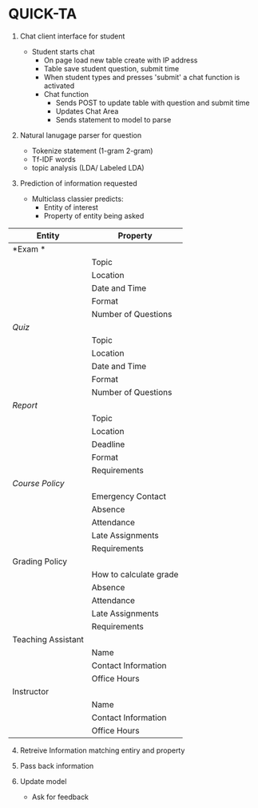 # QUICK-TA

1. Chat client interface for student
   - Student starts chat
      - On page load new table create with IP address
      - Table save student question, submit time
      - When student types and presses 'submit' a chat function is activated
      - Chat function
         - Sends POST to update table with question and submit time
         - Updates Chat Area
         - Sends statement to model to parse
   
2. Natural lanugage parser for question
   - Tokenize statement (1-gram 2-gram)
   - Tf-IDF words
   - topic analysis (LDA/ Labeled LDA)

3. Prediction of information requested
   - Multiclass classier predicts:
      - Entity of interest
      - Property of entity being asked

| Entity        | Property           |
|-----------------|---------------------|
| *Exam *  	  |                     |
|        	  | Topic               |
|                 | Location            |
|       	  | Date and Time       |
|       	  | Format              |
|        	  | Number of Questions |
| *Quiz*   	  |                     |
|        	  | Topic               |
|        	  | Location            |
|        	  | Date and Time       |
|         	  | Format              |
|        	  | Number of Questions |
| *Report*	  |                     |
		  | Topic               |
|          	  | Location            |
|                 | Deadline	        |
|                 | Format              |
|                 | Requirements        |
| *Course Policy* |                     |
|       	  | Emergency Contact   |
|      		  | Absence	        |
|      		  | Attendance		|
|      		  | Late Assignments    |
|      		  | Requirements        |
| Grading Policy  |                     |
|      		  | How to calculate grade  |
|                 | Absence	         |
|                 | Attendance		 |
|                 | Late Assignments    |
|                 | Requirements 		 |
| Teaching Assistant |                   |
|                 | Name				 |
|                 | Contact Information |
|                 | Office Hours		 |
| Instructor      |  |
|        	  | Name				 |
|                 | Contact Information |
|                 | Office Hours		 |
	
 
4) Retreive Information matching entiry and property

5) Pass back information

6) Update model
   - Ask for feedback
